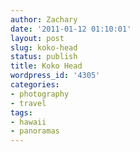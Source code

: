 ```yaml
---
author: Zachary
date: '2011-01-12 01:10:01'
layout: post
slug: koko-head
status: publish
title: Koko Head
wordpress_id: '4305'
categories:
- photography
- travel
tags:
- hawaii
- panoramas
---
```


<div class="image" id="5347927449"></div>
